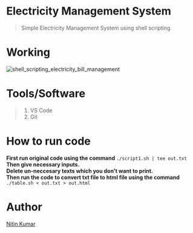 # Electricity Management System

> Simple Electricity Management System using shell scripting  

# Working

![shell_scripting_electricity_bill_management](https://user-images.githubusercontent.com/40369168/152051893-de75f1a1-0302-4c5d-a850-3d19a147ac6d.gif)

# Tools/Software

> 1. VS Code
> 2. Git

# How to run code

**First run original code using the command** ```./script1.sh | tee out.txt```  
**Then give necessary inputs.**  
**Delete un-neccesary texts which you don't want to print.**  
**Then run the code to convert txt file to html file using the command** ```./table.sh < out.txt > out.html```  

# Author

[Nitin Kumar](https://linkedin.com/in/nitin30kumar)
